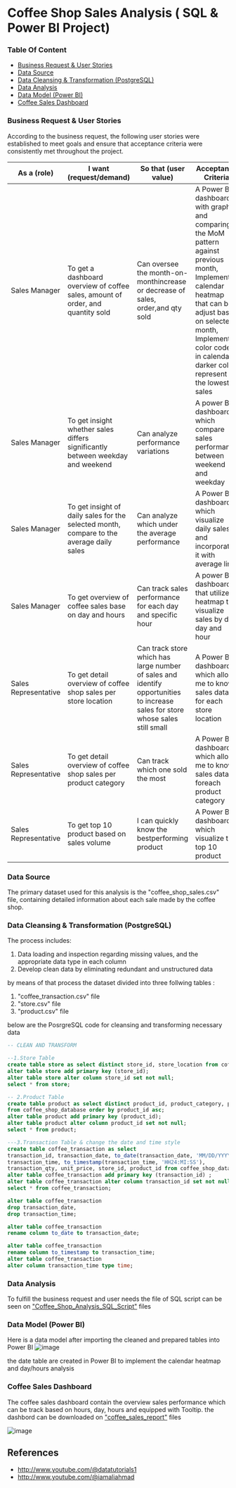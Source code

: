 # Coffee Shop Sales Analysis ( SQL & Power BI Project)

### Table Of Content
- [Business Request & User Stories](#business-request-&-user-stories)
- [Data Source](#data-source)
- [Data Cleansing & Transformation (PostgreSQL)](#data-cleansing-&-transformation-(PostgreSQL))
- [Data Analysis](#data-analysis)
- [Data Model (Power BI)](#data-model-(Power-BI))
- [Coffee Sales Dashboard](#coffee-sales-dashboard)
### Business Request & User Stories
According to the business request, the following user stories were established to meet  goals and ensure that acceptance criteria were consistently met throughout the project.

|As a (role)| I want (request/demand) | So that (user value) | Acceptance Criteria |
|-----------|-------------------------|----------------------|---------------------|
|Sales Manager| To get a dashboard overview of coffee sales, amount of order, and quantity sold|Can oversee the month-on-monthincrease or decrease of sales, order,and qty sold |A Power BI dashboard with graphs and comparing the MoM pattern against previous month, Implement calendar heatmap that can be adjust based on selected month, Implement color code in calendar, darker color represent the lowest sales |
|Sales Manager| To get insight whether sales differs significantly between weekday and weekend|Can analyze performance variations|A power BI dashboard which compare sales performance between weekend and weekday|
|Sales Manager|To get insight of daily sales for the selected month, compare to the average daily sales| Can analyze which under the average performance |A Power BI dashboard which visualize daily sales and incorporate it with average line|
|Sales Manager|To get overview of coffee sales base on day and hours |Can track sales performance for each day and specific hour| A power BI dashboard that utilize heatmap to visualize sales by day day and hour|
|Sales Representative|To get detail overview of coffee shop sales per store location |Can track store which has large number of sales and identify opportunities to increase sales for store whose sales still small |A Power BI dashboard which allows me to know sales data for each store location|
|Sales Representative| To get detail overview of coffee shop sales per product category |Can track which one sold the most|A Power BI dashboard which allows me to know sales data foreach product category|
|Sales Representative|To get top 10 product based on sales volume | I can quickly know the bestperforming product |A Power BI dashboard which visualize the top 10 product|

### Data Source
The primary dataset used for this analysis is the "coffee_shop_sales.csv" file, containing detailed information about each sale made by the coffee shop.

### Data Cleansing & Transformation (PostgreSQL)
The process includes:
   1. Data loading and inspection regarding missing values, and the appropriate data type in each column 
   2. Develop clean data by eliminating redundant and unstructured data


by means of that process the dataset divided into three follwing tables :
   1. "coffee_transaction.csv" file
   2. "store.csv" file
   3. "product.csv" file 

below are the PosrgreSQL code for cleansing and transforming necessary data 

```sql
-- CLEAN AND TRANSFORM

--1.Store Table
create table store as select distinct store_id, store_location from coffee_shop_database;
alter table store add primary key (store_id);
alter table store alter column store_id set not null;
select * from store;

-- 2.Product Table
create table product as select distinct product_id, product_category, product_type, product_detail 
from coffee_shop_database order by product_id asc;
alter table product add primary key (product_id);
alter table product alter column product_id set not null;
select * from product;

---3.Transaction Table & change the date and time style
create table coffee_transaction as select 
transaction_id, transaction_date, to_date(transaction_date, 'MM/DD/YYYY'),
transaction_time, to_timestamp(transaction_time, 'HH24:MI:SS'), 
transaction_qty, unit_price, store_id, product_id from coffee_shop_database;
alter table coffee_transaction add primary key (transaction_id) ;
alter table coffee_transaction alter column transaction_id set not null;
select * from coffee_transaction;

alter table coffee_transaction
drop transaction_date,
drop transaction_time;

alter table coffee_transaction
rename column to_date to transaction_date;

alter table coffee_transaction
rename column to_timestamp to transaction_time;
alter table coffee_transaction
alter column transaction_time type time;
```
### Data Analysis 
To fulfill the business request and user needs the file of SQL script can be seen on ["Coffee_Shop_Analysis_SQL_Script"](https://github.com/tasyaarf/SQL-PowerBI-Project-Coffee-Shop-Analysis-/blob/8c1061b5976be06e4e6eea79e04714ede5192233/Coffe_Shop_Analysis_SQL_Script.sql) files

### Data Model (Power BI)
Here is a data model after importing the cleaned and prepared tables into Power BI
![image](https://github.com/user-attachments/assets/d5de4078-1515-4c94-bbdc-68baaf6e95be)

the date table are created in Power BI to implement the calendar heatmap and day/hours analysis


### Coffee Sales Dashboard

The coffee sales dashboard contain the overview sales performance which can be track based on hours, day, hours and equipped with Tooltip.
the dashbord can be downloaded on ["coffee_sales_report"](https://github.com/tasyaarf/SQL-PowerBI-Project-Coffee-Shop-Analysis-/blob/084dc6180bfadbd8a20ba100be5b6ae81cfaf704/coffee_sales_report.pbix) files 

![image](https://github.com/user-attachments/assets/921ea239-f27d-4afb-a05a-b524111fe813)

## References
- http://www.youtube.com/@datatutorials1
- http://www.youtube.com/@iamaliahmad




